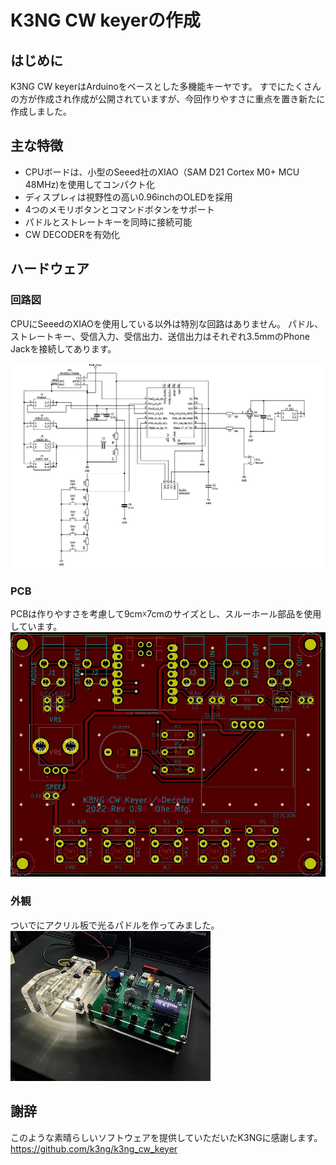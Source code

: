 # K3NG CW keyerの作成
## はじめに
K3NG CW keyerはArduinoをベースとした多機能キーヤです。
すでにたくさんの方が作成され作成が公開されていますが、今回作りやすさに重点を置き新たに作成しました。

## 主な特徴
- CPUボードは、小型のSeeed社のXIAO（SAM D21 Cortex M0+ MCU 48MHz)を使用してコンパクト化
- ディスプレィは視野性の高い0.96inchのOLEDを採用
- 4つのメモリボタンとコマンドボタンをサポート
- パドルとストレートキーを同時に接続可能
- CW DECODERを有効化

## ハードウェア
### 回路図
CPUにSeeedのXIAOを使用している以外は特別な回路はありません。
パドル、ストレートキー、受信入力、受信出力、送信出力はそれぞれ3.5mmのPhone Jackを接続してあります。

![](img/2023-01-15-00-32-20.png)

### PCB
PCBは作りやすさを考慮して9cm☓7cmのサイズとし、スルーホール部品を使用しています。
![](img/2023-01-15-00-34-35.png)


### 外観
ついでにアクリル板で光るパドルを作ってみました。  
![](img/2023-02-18-09-33-14.png)

## 謝辞
このような素晴らしいソフトウェアを提供していただいたK3NGに感謝します。  
https://github.com/k3ng/k3ng_cw_keyer
